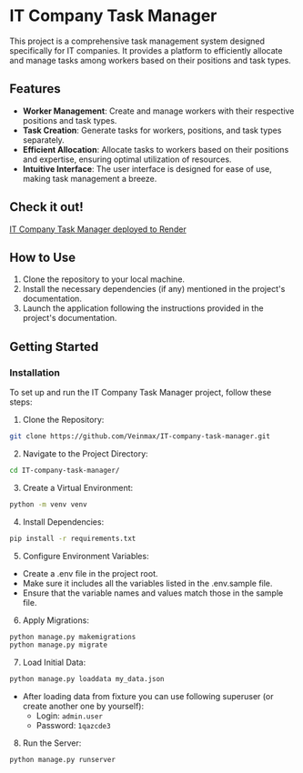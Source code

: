 # IT Company Task Manager

This project is a comprehensive task management system designed specifically for IT companies. It provides a platform to efficiently allocate and manage tasks among workers based on their positions and task types.

## Features

- **Worker Management**: Create and manage workers with their respective positions and task types.
- **Task Creation**: Generate tasks for workers, positions, and task types separately.
- **Efficient Allocation**: Allocate tasks to workers based on their positions and expertise, ensuring optimal utilization of resources.
- **Intuitive Interface**: The user interface is designed for ease of use, making task management a breeze.

## Check it out!
[IT Company Task Manager deployed to Render](https://it-company-task-manager-c9zk.onrender.com/)

## How to Use

1. Clone the repository to your local machine.
2. Install the necessary dependencies (if any) mentioned in the project's documentation.
3. Launch the application following the instructions provided in the project's documentation.

## Getting Started
### Installation
To set up and run the IT Company Task Manager project, follow these steps:
1. Clone the Repository:
```bash
git clone https://github.com/Veinmax/IT-company-task-manager.git
```

2. Navigate to the Project Directory:
```bash
cd IT-company-task-manager/
```

3. Create a Virtual Environment:
```bash
python -m venv venv
```

4. Install Dependencies:
```bash
pip install -r requirements.txt
```

5. Configure Environment Variables:
- Create a .env file in the project root.
- Make sure it includes all the variables listed in the .env.sample file.
- Ensure that the variable names and values match those in the sample file.

6. Apply Migrations:
```bash
python manage.py makemigrations
python manage.py migrate
```

7. Load Initial Data:
```bash
python manage.py loaddata my_data.json
```
- After loading data from fixture you can use following superuser (or create another one by yourself):
  - Login: `admin.user`
  - Password: `1qazcde3`

8. Run the Server:
```bash
python manage.py runserver
```

